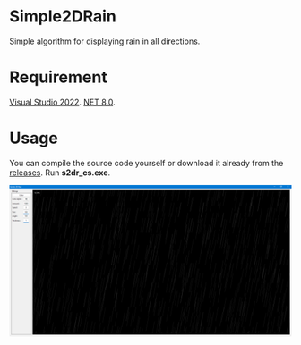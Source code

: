 # Simple2DRain
Simple algorithm for displaying rain in all directions.

# Requirement
[Visual Studio 2022](https://visualstudio.microsoft.com/ru/vs/).
[NET 8.0](https://dotnet.microsoft.com/en-us/download/dotnet/8.0).

# Usage
You can compile the source code yourself or download it already from the [releases](https://github.com/Dae-Moon/Simple2DRain/releases/tag/Simple2DRain).
Run **s2dr_cs.exe**.

![alt text](https://github.com/Dae-Moon/Simple2DRain/blob/master/s2dr_cs/resources/window.png)